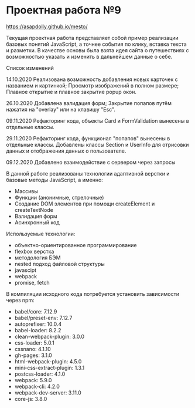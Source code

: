 # Проектная работа №9

https://asapdolly.github.io/mesto/

Текущая проектная работа представляет собой пример реализации базовых понятий JavaScript, а точнее события по клику, вставка текста и разметки. 
В качестве основы была взята идея сайта о путешествиях с возможностью указать и изменить в дальнейшем данные о себе.

Список изменений

14.10.2020 
Реализована возможность добавления новых карточек с названием и картинкой; 
Просмотр изображений в полном размере; 
Плавное открытие и плавное закрытие popup окон.

26.10.2020
Добавлена валидация форм;
Закрытие попапов путём нажатия на "overlay" или на клавишу "Esc".

09.11.2020
Рефакторинг кода, объекты Card и FormValidation вынесены в отдельные классы.

29.11.2020
Рефакторинг кода, функционал "попапов" вынесены в отдельные классы. Добавлены классы Section и UserInfo для отрисовки данных и отображения данных о пользователе.

09.12.2020
Добавлено взаимодействие с сервером через запросы


В данной работе реализованы технологии адаптивной верстки и базовые методы JavaScript, а именно:

- Массивы
- Функции (анонимные, стрелочные)
- Создание DOM элементов при помощи createElement и createTextNode
- Валидация форм
- Асинхронный код
 
Используемые технологии:

- объектно-ориентированное программирование
- flexbox верстка
- методология БЭМ
- nested подход файловой структуры
- javascipt
- webpack
- promise, fetch

В компиляции исходного кода потребуется установить зависимости через npm:
- babel/core: 7.12.9
- babel/preset-env: 7.12.7
- autoprefixer: 10.0.4
- babel-loader: 8.2.2
- clean-webpack-plugin: 3.0.0
- css-loader: 5.0.1
- cssnano: 4.1.10
- gh-pages: 3.1.0
- html-webpack-plugin: 4.5.0
- mini-css-extract-plugin: 1.3.1
- postcss-loader: 4.1.0
- webpack: 5.9.0
- webpack-cli: 4.2.0
- webpack-dev-server: 3.11.0
- core-js: 3.8.0